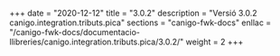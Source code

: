 +++
date        = "2020-12-12"
title       = "3.0.2"
description = "Versió 3.0.2 canigo.integration.tributs.pica"
sections    = "canigo-fwk-docs"
enllac		= "/canigo-fwk-docs/documentacio-llibreries/canigo.integration.tributs.pica/3.0.2/"
weight		= 2
+++
